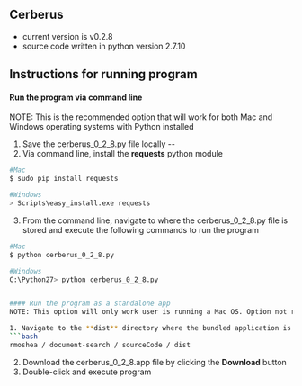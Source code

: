 ## Cerberus

- current version is v0.2.8
- source code written in python version 2.7.10

## Instructions for running program

#### Run the program via command line
NOTE: This is the recommended option that will work for both Mac and Windows operating systems with Python installed

1. Save the cerberus_0_2_8.py file locally --
2. Via command line, install the **requests** python module
  ```bash
  #Mac
  $ sudo pip install requests

  #Windows
  > Scripts\easy_install.exe requests
  ```
3. From the command line, navigate to where the cerberus_0_2_8.py file is stored and execute the following commands to run the program
```bash
#Mac
$ python cerberus_0_2_8.py

#Windows
C:\Python27> python cerberus_0_2_8.py


#### Run the program as a standalone app
NOTE: This option will only work user is running a Mac OS. Option not recommended as it is still going through testing

1. Navigate to the **dist** directory where the bundled application is stored
```bash
rmoshea / document-search / sourceCode / dist
```
2. Download the cerberus_0_2_8.app file by clicking the **Download** button
3. Double-click and execute program
